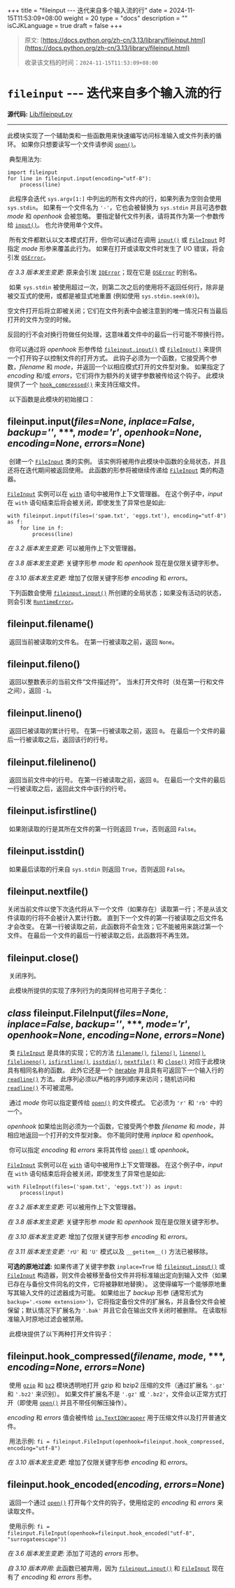 +++
title = "fileinput --- 迭代来自多个输入流的行"
date = 2024-11-15T11:53:09+08:00
weight = 20
type = "docs"
description = ""
isCJKLanguage = true
draft = false
+++

> 原文: [https://docs.python.org/zh-cn/3.13/library/fileinput.html](https://docs.python.org/zh-cn/3.13/library/fileinput.html)
>
> 收录该文档的时间：`2024-11-15T11:53:09+08:00`

# `fileinput` --- 迭代来自多个输入流的行

**源代码:** [Lib/fileinput.py](https://github.com/python/cpython/tree/3.13/Lib/fileinput.py)

------

​	此模块实现了一个辅助类和一些函数用来快速编写访问标准输入或文件列表的循环。 如果你只想要读写一个文件请参阅 [`open()`](https://docs.python.org/zh-cn/3.13/library/functions.html#open)。

​	典型用法为:

```
import fileinput
for line in fileinput.input(encoding="utf-8"):
    process(line)
```

​	此程序会迭代 `sys.argv[1:]` 中列出的所有文件内的行，如果列表为空则会使用 `sys.stdin`。 如果有一个文件名为 `'-'`，它也会被替换为 `sys.stdin` 并且可选参数 *mode* 和 *openhook* 会被忽略。 要指定替代文件列表，请将其作为第一个参数传给 [`input()`](https://docs.python.org/zh-cn/3.13/library/fileinput.html#fileinput.input)。 也允许使用单个文件。

​	所有文件都默认以文本模式打开，但你可以通过在调用 [`input()`](https://docs.python.org/zh-cn/3.13/library/fileinput.html#fileinput.input) 或 [`FileInput`](https://docs.python.org/zh-cn/3.13/library/fileinput.html#fileinput.FileInput) 时指定 *mode* 形参来覆盖此行为。 如果在打开或读取文件时发生了 I/O 错误，将会引发 [`OSError`](https://docs.python.org/zh-cn/3.13/library/exceptions.html#OSError)。

*在 3.3 版本发生变更:* 原来会引发 [`IOError`](https://docs.python.org/zh-cn/3.13/library/exceptions.html#IOError)；现在它是 [`OSError`](https://docs.python.org/zh-cn/3.13/library/exceptions.html#OSError) 的别名。

​	如果 `sys.stdin` 被使用超过一次，则第二次之后的使用将不返回任何行，除非是被交互式的使用，或都是被显式地重置 (例如使用 `sys.stdin.seek(0)`)。

​	空文件打开后将立即被关闭；它们在文件列表中会被注意到的唯一情况只有当最后打开的文件为空的时候。

​	反回的行不会对换行符做任何处理，这意味着文件中的最后一行可能不带换行符。

​	你可以通过将 *openhook* 形参传给 [`fileinput.input()`](https://docs.python.org/zh-cn/3.13/library/fileinput.html#fileinput.input) 或 [`FileInput()`](https://docs.python.org/zh-cn/3.13/library/fileinput.html#fileinput.FileInput) 来提供一个打开钩子以控制文件的打开方式。 此钩子必须为一个函数，它接受两个参数，*filename* 和 *mode*，并返回一个以相应模式打开的文件型对象。 如果指定了 *encoding* 和/或 *errors*，它们将作为额外的关键字参数被传给这个钩子。 此模块提供了一个 [`hook_compressed()`](https://docs.python.org/zh-cn/3.13/library/fileinput.html#fileinput.hook_compressed) 来支持压缩文件。

​	以下函数是此模块的初始接口：

## fileinput.**input**(*files=None*, *inplace=False*, *backup=''*, ***, *mode='r'*, *openhook=None*, *encoding=None*, *errors=None*)

​	创建一个 [`FileInput`](https://docs.python.org/zh-cn/3.13/library/fileinput.html#fileinput.FileInput) 类的实例。 该实例将被用作此模块中函数的全局状态，并且还将在迭代期间被返回使用。 此函数的形参将被继续传递给 [`FileInput`](https://docs.python.org/zh-cn/3.13/library/fileinput.html#fileinput.FileInput) 类的构造器。

[`FileInput`](https://docs.python.org/zh-cn/3.13/library/fileinput.html#fileinput.FileInput) 实例可以在 [`with`](https://docs.python.org/zh-cn/3.13/reference/compound_stmts.html#with) 语句中被用作上下文管理器。 在这个例子中，*input* 在 `with` 语句结束后将会被关闭，即使发生了异常也是如此:

```
with fileinput.input(files=('spam.txt', 'eggs.txt'), encoding="utf-8") as f:
    for line in f:
        process(line)
```

*在 3.2 版本发生变更:* 可以被用作上下文管理器。

*在 3.8 版本发生变更:* 关键字形参 *mode* 和 *openhook* 现在是仅限关键字形参。

*在 3.10 版本发生变更:* 增加了仅限关键字形参 *encoding* 和 *errors*。

​	下列函数会使用 [`fileinput.input()`](https://docs.python.org/zh-cn/3.13/library/fileinput.html#fileinput.input) 所创建的全局状态；如果没有活动的状态，则会引发 [`RuntimeError`](https://docs.python.org/zh-cn/3.13/library/exceptions.html#RuntimeError)。

## fileinput.**filename**()

​	返回当前被读取的文件名。 在第一行被读取之前，返回 `None`。

## fileinput.**fileno**()

​	返回以整数表示的当前文件“文件描述符”。 当未打开文件时（处在第一行和文件之间），返回 `-1`。

## fileinput.**lineno**()

​	返回已被读取的累计行号。 在第一行被读取之前，返回 `0`。 在最后一个文件的最后一行被读取之后，返回该行的行号。

## fileinput.**filelineno**()

​	返回当前文件中的行号。 在第一行被读取之前，返回 `0`。 在最后一个文件的最后一行被读取之后，返回此文件中该行的行号。

## fileinput.**isfirstline**()

​	如果刚读取的行是其所在文件的第一行则返回 `True`，否则返回 `False`。

## fileinput.**isstdin**()

​	如果最后读取的行来自 `sys.stdin` 则返回 `True`，否则返回 `False`。

## fileinput.**nextfile**()

​	关闭当前文件以使下次迭代将从下一个文件（如果存在）读取第一行；不是从该文件读取的行将不会被计入累计行数。 直到下一个文件的第一行被读取之后文件名才会改变。 在第一行被读取之前，此函数将不会生效；它不能被用来跳过第一个文件。 在最后一个文件的最后一行被读取之后，此函数将不再生效。

## fileinput.**close**()

​	关闭序列。

​	此模块所提供的实现了序列行为的类同样也可用于子类化：

## *class* fileinput.**FileInput**(*files=None*, *inplace=False*, *backup=''*, ***, *mode='r'*, *openhook=None*, *encoding=None*, *errors=None*)

​	类 [`FileInput`](https://docs.python.org/zh-cn/3.13/library/fileinput.html#fileinput.FileInput) 是具体的实现；它的方法 [`filename()`](https://docs.python.org/zh-cn/3.13/library/fileinput.html#fileinput.filename), [`fileno()`](https://docs.python.org/zh-cn/3.13/library/fileinput.html#fileinput.fileno), [`lineno()`](https://docs.python.org/zh-cn/3.13/library/fileinput.html#fileinput.lineno), [`filelineno()`](https://docs.python.org/zh-cn/3.13/library/fileinput.html#fileinput.filelineno), [`isfirstline()`](https://docs.python.org/zh-cn/3.13/library/fileinput.html#fileinput.isfirstline), [`isstdin()`](https://docs.python.org/zh-cn/3.13/library/fileinput.html#fileinput.isstdin), [`nextfile()`](https://docs.python.org/zh-cn/3.13/library/fileinput.html#fileinput.nextfile) 和 [`close()`](https://docs.python.org/zh-cn/3.13/library/fileinput.html#fileinput.close) 对应于此模块具有相同名称的函数。 此外它还是一个 [iterable](https://docs.python.org/zh-cn/3.13/glossary.html#term-iterable) 并且具有可返回下一个输入行的 [`readline()`](https://docs.python.org/zh-cn/3.13/library/io.html#io.TextIOBase.readline) 方法。 此序列必须以严格的序列顺序来访问；随机访问和 [`readline()`](https://docs.python.org/zh-cn/3.13/library/io.html#io.TextIOBase.readline) 不可被混用。

​	通过 *mode* 你可以指定要传给 [`open()`](https://docs.python.org/zh-cn/3.13/library/functions.html#open) 的文件模式。 它必须为 `'r'` 和 `'rb'` 中的一个。

*openhook* 如果给出则必须为一个函数，它接受两个参数 *filename* 和 *mode*，并相应地返回一个打开的文件型对象。 你不能同时使用 *inplace* 和 *openhook*。

​	你可以指定 *encoding* 和 *errors* 来将其传给 [`open()`](https://docs.python.org/zh-cn/3.13/library/functions.html#open) 或 *openhook*。

[`FileInput`](https://docs.python.org/zh-cn/3.13/library/fileinput.html#fileinput.FileInput) 实例可以在 [`with`](https://docs.python.org/zh-cn/3.13/reference/compound_stmts.html#with) 语句中被用作上下文管理器。 在这个例子中，*input* 在 `with` 语句结束后将会被关闭，即使发生了异常也是如此:

```
with FileInput(files=('spam.txt', 'eggs.txt')) as input:
    process(input)
```

*在 3.2 版本发生变更:* 可以被用作上下文管理器。

*在 3.8 版本发生变更:* 关键字形参 *mode* 和 *openhook* 现在是仅限关键字形参。

*在 3.10 版本发生变更:* 增加了仅限关键字形参 *encoding* 和 *errors*。

*在 3.11 版本发生变更:* `'rU'` 和 `'U'` 模式以及 `__getitem__()` 方法已被移除。

**可选的原地过滤:** 如果传递了关键字参数 `inplace=True` 给 [`fileinput.input()`](https://docs.python.org/zh-cn/3.13/library/fileinput.html#fileinput.input) 或 [`FileInput`](https://docs.python.org/zh-cn/3.13/library/fileinput.html#fileinput.FileInput) 构造器，则文件会被移至备份文件并将标准输出定向到输入文件（如果已存在与备份文件同名的文件，它将被静默地替换）。 这使得编写一个能够原地重写其输入文件的过滤器成为可能。 如果给出了 *backup* 形参 (通常形式为 `backup='.<some extension>'`)，它将指定备份文件的扩展名，并且备份文件会被保留；默认情况下扩展名为 `'.bak'` 并且它会在输出文件关闭时被删除。 在读取标准输入时原地过滤会被禁用。

​	此模块提供了以下两种打开文件钩子：

## fileinput.**hook_compressed**(*filename*, *mode*, ***, *encoding=None*, *errors=None*)

​	使用 [`gzip`](https://docs.python.org/zh-cn/3.13/library/gzip.html#module-gzip) 和 [`bz2`](https://docs.python.org/zh-cn/3.13/library/bz2.html#module-bz2) 模块透明地打开 gzip 和 bzip2 压缩的文件（通过扩展名 `'.gz'` 和 `'.bz2'` 来识别）。 如果文件扩展名不是 `'.gz'` 或 `'.bz2'`，文件会以正常方式打开（即使用 [`open()`](https://docs.python.org/zh-cn/3.13/library/functions.html#open) 并且不带任何解压操作）。

*encoding* 和 *errors* 值会被传给 [`io.TextIOWrapper`](https://docs.python.org/zh-cn/3.13/library/io.html#io.TextIOWrapper) 用于压缩文件以及打开普通文件。

​	用法示例: `fi = fileinput.FileInput(openhook=fileinput.hook_compressed, encoding="utf-8")`

*在 3.10 版本发生变更:* 增加了仅限关键字形参 *encoding* 和 *errors*。

## fileinput.**hook_encoded**(*encoding*, *errors=None*)

​	返回一个通过 [`open()`](https://docs.python.org/zh-cn/3.13/library/functions.html#open) 打开每个文件的钩子，使用给定的 *encoding* 和 *errors* 来读取文件。

​	使用示例: `fi = fileinput.FileInput(openhook=fileinput.hook_encoded("utf-8", "surrogateescape"))`

*在 3.6 版本发生变更:* 添加了可选的 *errors* 形参。

*自 3.10 版本弃用:* 此函数已被弃用，因为 [`fileinput.input()`](https://docs.python.org/zh-cn/3.13/library/fileinput.html#fileinput.input) 和 [`FileInput`](https://docs.python.org/zh-cn/3.13/library/fileinput.html#fileinput.FileInput) 现在有了 *encoding* 和 *errors* 形参。
